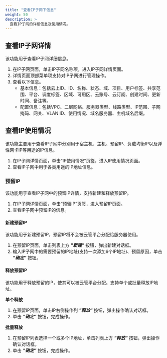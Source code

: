```yaml
---
title: "查看IP子网下信息"
weight: 50
description: >
  查看IP子网的详细信息及使用情况。
---
```


## 查看IP子网详情

该功能用于查看IP子网详细信息。

1. 在IP子网页面，单击IP子网名称项，进入IP子网详情页面。
2. 详情页面顶部菜单项支持对IP子网进行管理操作。
3. 查看以下信息。
    - 基本信息：包括云上ID、ID、名称、状态、域、项目、用户标签、共享范围、平台、调度标签、区域、可用区、云账号、云订阅、创建时间、更新时间、备注等。
    - 配置信息：包括VPC、二层网络、服务器类型、线路类型、IP范围、子网掩码、网关、VLAN ID、使用情况、域名服务器、主机域名后缀。

## 查看IP使用情况

该功能主要用于查看IP子网中分别用于宿主机、主机、预留IP、负载均衡IP以及弹性网卡IP等用途的IP信息。

1. 在IP子网详情页面，单击“IP使用情况”页签，进入IP使用情况页面。
2. 查看IP子网中用于各类用途的IP地址信息。

### 预留IP

该功能用于查看IP子网中的预留IP详情，支持新建和释放预留IP。

1. 在IP子网详情页面，单击“预留IP”页签，进入预留IP页面。
2. 查看IP子网中预留IP的信息。

#### 新建预留IP

该功能用于新建预留IP，预留IP将不会被云管平台分配给服务器使用。

1. 在预留IP页面，单击列表上方 **_"新建"_** 按钮，弹出新建对话框。
2. 输入IP子网中的需要预留的IP地址(支持一次添加6个IP地址)、预留原因，单击 **_"确定"_** 按钮。

#### 释放预留IP

该功能用于释放预留的IP，使其可以被云管平台分配。支持单个或批量释放IP地址。

**单个释放**

1. 在预留IP页面，单击IP右侧操作列 **_"释放"_** 按钮，弹出操作确认对话框。
2. 单击 **_"确定"_** 按钮，完成操作。

**批量释放**

1. 在预留IP列表选择一个或多个IP地址，单击列表上方 **_"释放"_** 按钮，弹出操作确认对话框。
2. 单击 **_"确定"_** 按钮，完成操作。